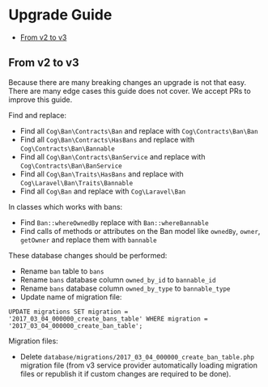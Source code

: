 # Upgrade Guide

- [From v2 to v3](#from-v2-to-v3)

## From v2 to v3

Because there are many breaking changes an upgrade is not that easy. There are many edge cases this guide does not cover.
We accept PRs to improve this guide.

Find and replace: 

- Find all `Cog\Ban\Contracts\Ban` and replace with `Cog\Contracts\Ban\Ban`
- Find all `Cog\Ban\Contracts\HasBans` and replace with `Cog\Contracts\Ban\Bannable`
- Find all `Cog\Ban\Contracts\BanService` and replace with `Cog\Contracts\Ban\BanService`
- Find all `Cog\Ban\Traits\HasBans` and replace with `Cog\Laravel\Ban\Traits\Bannable`
- Find all `Cog\Ban` and replace with `Cog\Laravel\Ban`

In classes which works with bans:

- Find `Ban::whereOwnedBy` replace with `Ban::whereBannable`
- Find calls of methods or attributes on the Ban model like `ownedBy`, `owner`, `getOwner` and replace them with `bannable`

These database changes should be performed:

- Rename `ban` table to `bans`
- Rename `bans` database column `owned_by_id` to `bannable_id`
- Rename `bans` database column `owned_by_type` to `bannable_type`
- Update name of migration file:
```mysql
UPDATE migrations SET migration = '2017_03_04_000000_create_bans_table' WHERE migration = '2017_03_04_000000_create_ban_table';
```

Migration files:

- Delete `database/migrations/2017_03_04_000000_create_ban_table.php` migration file (from v3 service provider automatically loading migration files or republish it if custom changes are required to be done).
